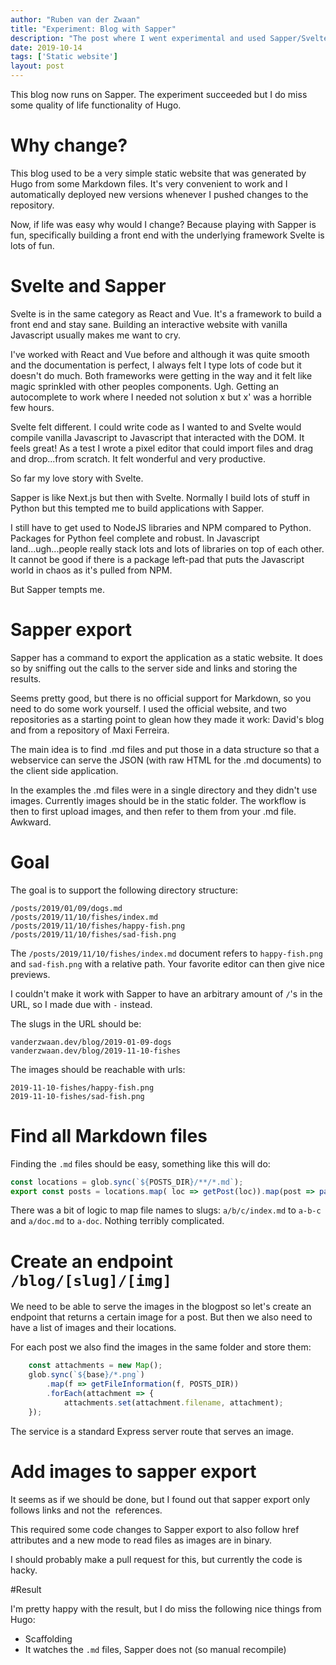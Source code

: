 ```yaml
---
author: "Ruben van der Zwaan"
title: "Experiment: Blog with Sapper"
description: "The post where I went experimental and used Sapper/Svelte for my website."
date: 2019-10-14
tags: ['Static website']
layout: post
---
```


This blog now runs on Sapper. The experiment succeeded but I do miss some quality of life functionality of Hugo.

<!-- more -->

# Why change?

This blog used to be a very simple static website that was generated by Hugo from some Markdown files. It's very convenient to work and I automatically deployed new versions whenever I pushed changes to the repository.

Now, if life was easy why would I change? Because playing with Sapper is fun, specifically building a front end with the underlying framework Svelte is lots of fun.

# Svelte and Sapper

Svelte is in the same category as React and Vue. It's a framework to build a front end and stay sane. Building an interactive website with vanilla Javascript usually makes me want to cry.

I've worked with React and Vue before and although it was quite smooth and the documentation is perfect, I always felt I type lots of code but it doesn't do much. Both frameworks were getting in the way and it felt like magic sprinkled with other peoples components. Ugh. Getting an autocomplete to work where I needed not solution x but x' was a horrible few hours.

Svelte felt different. I could write code as I wanted to and Svelte would compile vanilla Javascript to Javascript that interacted with the DOM. It feels great! As a test I wrote a pixel editor that could import files and drag and drop...from scratch. It felt wonderful and very productive.

So far my love story with Svelte.

Sapper is like Next.js but then with Svelte. Normally I build lots of stuff in Python but this tempted me to build applications with Sapper.

I still have to get used to NodeJS libraries and NPM compared to Python. Packages for Python feel complete and robust. In Javascript land...ugh...people really stack lots and lots of libraries on top of each other. It cannot be good if there is a package left-pad that puts the Javascript world in chaos as it's pulled from NPM.

But Sapper tempts me.

# Sapper export

Sapper has a command to export the application as a static website. It does so by sniffing out the calls to the server side and links and storing the results.

Seems pretty good, but there is no official support for Markdown, so you need to do some work yourself. I used the official website, and two repositories as a starting point to glean how they made it work: David's blog and from a repository of Maxi Ferreira.

The main idea is to find .md files and put those in a data structure so that a webservice can serve the JSON (with raw HTML for the .md documents) to the client side application.

In the examples the .md files were in a single directory and they didn't use images. Currently images should be in the static folder. The workflow is then to first upload images, and then refer to them from your .md file. Awkward.

# Goal

The goal is to support the following directory structure:

```
/posts/2019/01/09/dogs.md
/posts/2019/11/10/fishes/index.md
/posts/2019/11/10/fishes/happy-fish.png
/posts/2019/11/10/fishes/sad-fish.png
```

The `/posts/2019/11/10/fishes/index.md` document refers to `happy-fish.png` and `sad-fish.png` with a relative path. Your favorite editor can then give nice previews.

I couldn't make it work with Sapper to have an arbitrary amount of `/`'s in the URL, so I made due with `-` instead.

The slugs in the URL should be:
```
vanderzwaan.dev/blog/2019-01-09-dogs
vanderzwaan.dev/blog/2019-11-10-fishes
```

The images should be reachable with urls:

```
2019-11-10-fishes/happy-fish.png
2019-11-10-fishes/sad-fish.png
```

# Find all Markdown files

Finding the `.md` files should be easy, something like this will do:

```javascript
const locations = glob.sync(`${POSTS_DIR}/**/*.md`);
export const posts = locations.map( loc => getPost(loc)).map(post => parsePost(post));
```

There was a bit of logic to map file names to slugs: `a/b/c/index.md` to `a-b-c` and `a/doc.md` to `a-doc`. Nothing terribly complicated.

# Create an endpoint `/blog/[slug]/[img]`

We need to be able to serve the images in the blogpost so let's create an endpoint that returns a certain image for a post. But then we also need to have a list of images and their locations.

For each post we also find the images in the same folder and store them:
```javascript 
    const attachments = new Map();
    glob.sync(`${base}/*.png`)
        .map(f => getFileInformation(f, POSTS_DIR))
        .forEach(attachment => {
            attachments.set(attachment.filename, attachment);
    });
```
The service is a standard Express server route that serves an image.

# Add images to sapper export

It seems as if we should be done, but I found out that sapper export only follows <a> links and not the <img href='my image'/> references.

This required some code changes to Sapper export to also follow href attributes and a new mode to read files as images are in binary.

I should probably make a pull request for this, but currently the code is hacky.

#Result

I'm pretty happy with the result, but I do miss the following nice things from Hugo:

* Scaffolding
* It watches the `.md` files, Sapper does not (so manual recompile)

